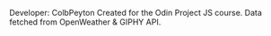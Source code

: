 Developer: ColbPeyton
Created for the Odin Project JS course.
Data fetched from OpenWeather & GIPHY API.